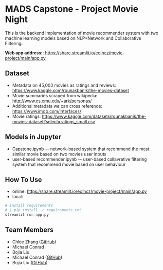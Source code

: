 # MADS Capstone - Project Movie Night

This is the backend implementation of movie recommender system with two machine learning models based on NLP+Network and Collaborative Filtering.

**Web app address:**: https://share.streamlit.io/eolhcz/movie-project/main/app.py 

## Dataset

- Metadata on 45,000 movies as ratings and reviews: https://www.kaggle.com/rounakbanik/the-movies-dataset
- Movie summaries scraped from wikipedia: http://www.cs.cmu.edu/~ark/personas/
- Additional metadata we can cross reference: https://www.imdb.com/interfaces/
- Movie ratings: https://www.kaggle.com/datasets/rounakbanik/the-movies-dataset?select=ratings_small.csv

## Models in Jupyter
- Capstone.ipynb -- network-based system that recommend the most similar movie based on two movies user inputs
- user-based recommender.ipynb -- user-based collavrative filtering system that recommend movie based on user behaviour 


## How To Use
- online: https://share.streamlit.io/eolhcz/movie-project/main/app.py 
- local:
```bash
# install requirements
# $ pip install -r requirements.txt
streamlit run app.py
```

## Team Members
- Chloe Zhang ([GitHub](https://github.com/eolhcz))
- Michael Conrad
- Bojia Liu
- Michael Conrad ([GitHub](https://github.com/conradma))
- Bojia Liu ([GitHub](https://github.com/bojialiu))

